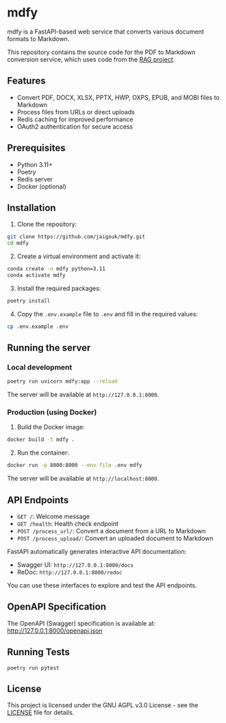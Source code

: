 # mdfy

mdfy is a FastAPI-based web service that converts various document formats to Markdown.

This repository contains the source code for the PDF to Markdown conversion service, which uses code from the [RAG project](https://github.com/pymupdf/RAG/tree/main).

## Features

- Convert PDF, DOCX, XLSX, PPTX, HWP, OXPS, EPUB, and MOBI files to Markdown
- Process files from URLs or direct uploads
- Redis caching for improved performance
- OAuth2 authentication for secure access

## Prerequisites

- Python 3.11+
- Poetry
- Redis server
- Docker (optional)

## Installation

1. Clone the repository:

```sh
git clone https://github.com/jaigouk/mdfy.git
cd mdfy
```

2. Create a virtual environment and activate it:

```sh
conda create -n mdfy python=3.11
conda activate mdfy
```

3. Install the required packages:
```sh
poetry install
```

4. Copy the `.env.example` file to `.env` and fill in the required values:
```sh
cp .env.example .env
```

## Running the server

### Local development
```sh
poetry run uvicorn mdfy:app --reload
```
The server will be available at `http://127.0.0.1:8000`.

### Production (using Docker)

1. Build the Docker image:
```sh
docker build -t mdfy .
```

2. Run the container:
```sh
docker run -p 8000:8000 --env-file .env mdfy
```

The server will be available at `http://localhost:8000`.

## API Endpoints

- `GET /`: Welcome message
- `GET /health`: Health check endpoint
- `POST /process_url/`: Convert a document from a URL to Markdown
- `POST /process_upload/`: Convert an uploaded document to Markdown

FastAPI automatically generates interactive API documentation:

- Swagger UI: `http://127.0.0.1:8000/docs`
- ReDoc: `http://127.0.0.1:8000/redoc`

You can use these interfaces to explore and test the API endpoints.


## OpenAPI Specification

The OpenAPI (Swagger) specification is available at:
http://127.0.0.1:8000/openapi.json

## Running Tests

```
poetry run pytest
```

## License

This project is licensed under the GNU AGPL v3.0 License - see the [LICENSE](LICENSE) file for details.
